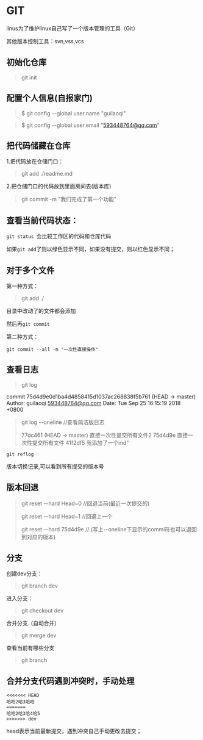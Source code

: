 # GIT

linus为了维护linux自己写了一个版本管理的工具（Git）

其他版本控制工具：svn,vss,vcs 

## 初始化仓库

> git init

## 配置个人信息(自报家门)

> $ git config --global user.name "guilaoqi"

> $ git config --global user.email "593448764@qq.com"

## 把代码储藏在仓库

1.把代码放在仓储门口：

> git add ./readme.md

2.把仓储门口的代码放到里面房间去(版本库)

> git commit -m "我们完成了第一个功能"

## 查看当前代码状态：

`git status `会比较工作区的代码和仓库代码

如果`git add`了则以绿色显示不同，如果没有提交，则以红色显示不同；

## 对于多个文件

第一种方式：

> git add ./

目录中改动了的文件都会添加

然后再`git commit`

第二种方式：

`git commit --all -m "一次性直接操作"`

## 查看日志

> git log

commit 75d4d9e0d1ba4d4858415d1037ac268838f5b761 (HEAD -> master)
Author: guilaoqi <593448764@qq.com>
Date:   Tue Sep 25 16:15:19 2018 +0800

> git log --oneline   //查看简洁版日志
>
> 77dc461 (HEAD -> master) 直接一次性提交所有文件2
> 75d4d9e 直接一次性提交所有文件
> 41f2df5 我添加了一个md“

`git reflog`

版本切换记录,可以看到所有提交的版本号

## 版本回退

> git reset --hard  Head~0 //回退当前(最近一次提交的)
>
> git reset --hard  Head~1 //回退上一个
>
> git reset --hard  75d4d9e // (写上--oneline下显示的commi符也可以退回到对应的版本)

## 分支

创建dev分支：

> git branch dev

进入分支：

> git checkout dev

合并分支（自动合并）

> git merge dev

查看当前有哪些分支

> git branch

## 合并分支代码遇到冲突时，手动处理

```
<<<<<<< HEAD
哈哈2哈3哈哈
=======
哈哈2哈3哈4哈5
>>>>>>> dev
```

head表示当前最新提交，遇到冲突自己手动更改去提交；

